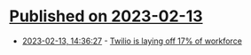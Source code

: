 # [Published on 2023-02-13](index.md)

* [2023-02-13, 14:36:27](https://news.ycombinator.com/item?id=34773865) - [Twilio is laying off 17% of workforce](https://www.twilio.com/blog/restructuring-twilio)
